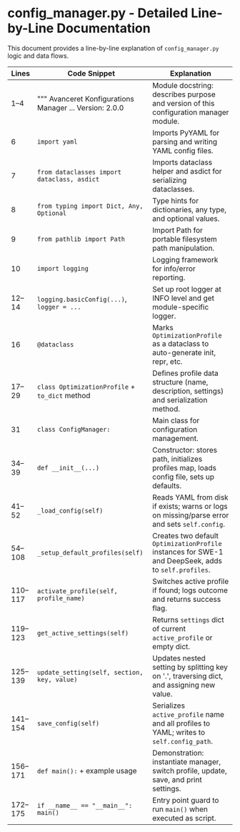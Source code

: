 # config_manager.py - Detailed Line-by-Line Documentation

This document provides a line-by-line explanation of `config_manager.py` logic and data flows.

| Lines     | Code Snippet                                              | Explanation                                                                                          |
|-----------|-----------------------------------------------------------|------------------------------------------------------------------------------------------------------|
| 1–4       | """ Avanceret Konfigurations Manager ... Version: 2.0.0 | Module docstring: describes purpose and version of this configuration manager module.              |
| 6         | `import yaml`                                             | Imports PyYAML for parsing and writing YAML config files.                                           |
| 7         | `from dataclasses import dataclass, asdict`               | Imports dataclass helper and asdict for serializing dataclasses.                                   |
| 8         | `from typing import Dict, Any, Optional`                  | Type hints for dictionaries, any type, and optional values.                                         |
| 9         | `from pathlib import Path`                                | Import Path for portable filesystem path manipulation.                                              |
| 10        | `import logging`                                          | Logging framework for info/error reporting.                                                         |
| 12–14     | `logging.basicConfig(...)`, `logger = ...`                | Set up root logger at INFO level and get module-specific logger.                                   |
| 16        | `@dataclass`                                              | Marks `OptimizationProfile` as a dataclass to auto-generate init, repr, etc.                       |
| 17–29     | `class OptimizationProfile` + `to_dict` method            | Defines profile data structure (name, description, settings) and serialization method.              |
| 31        | `class ConfigManager:`                                    | Main class for configuration management.                                                           |
| 34–39     | `def __init__(...)`                                       | Constructor: stores path, initializes profiles map, loads config file, sets up defaults.           |
| 41–52     | `_load_config(self)`                                      | Reads YAML from disk if exists; warns or logs on missing/parse error and sets `self.config`.        |
| 54–108    | `_setup_default_profiles(self)`                           | Creates two default `OptimizationProfile` instances for SWE-1 and DeepSeek, adds to `self.profiles`.|
| 110–117   | `activate_profile(self, profile_name)`                    | Switches active profile if found; logs outcome and returns success flag.                            |
| 119–123   | `get_active_settings(self)`                               | Returns `settings` dict of current `active_profile` or empty dict.                                 |
| 125–139   | `update_setting(self, section, key, value)`               | Updates nested setting by splitting key on '.', traversing dict, and assigning new value.           |
| 141–154   | `save_config(self)`                                       | Serializes `active_profile` name and all profiles to YAML; writes to `self.config_path`.            |
| 156–171   | `def main():` + example usage                             | Demonstration: instantiate manager, switch profile, update, save, and print settings.              |
| 172–175   | `if __name__ == "__main__": main()`                     | Entry point guard to run `main()` when executed as script.                                        |
